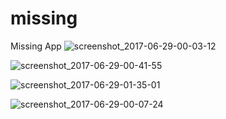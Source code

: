 # missing
Missing App
![screenshot_2017-06-29-00-03-12](https://user-images.githubusercontent.com/24946909/27937744-a7bb3440-62b9-11e7-909f-eb1835e8b12e.png)

![screenshot_2017-06-29-00-41-55](https://user-images.githubusercontent.com/24946909/27937748-b029dd84-62b9-11e7-9412-3ebd413e78b7.png)

![screenshot_2017-06-29-01-35-01](https://user-images.githubusercontent.com/24946909/27937764-c95d0fa6-62b9-11e7-9028-fb07301daf58.png)

![screenshot_2017-06-29-00-07-24](https://user-images.githubusercontent.com/24946909/27937779-e96ec2c6-62b9-11e7-8c59-4f78cd99716b.png)
